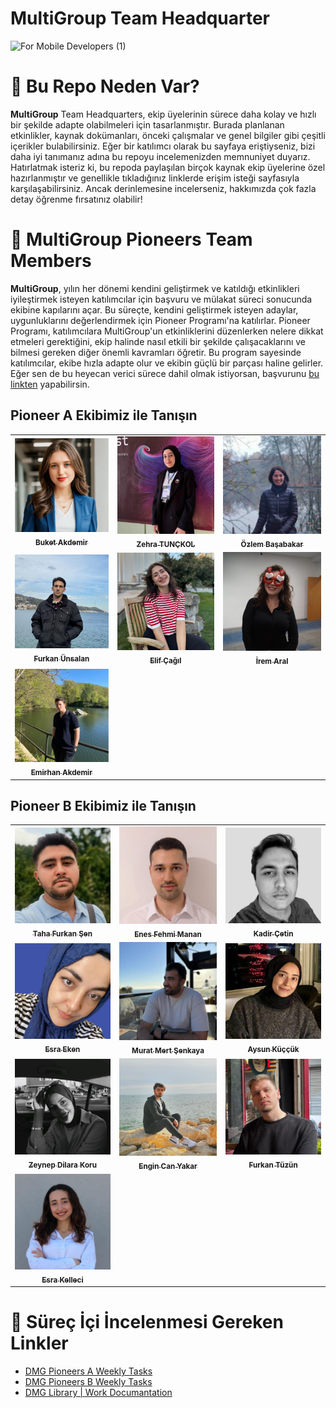 # MultiGroup Team Headquarter

![For Mobile Developers (1)](https://github.com/user-attachments/assets/d176f6b2-f64a-4722-b261-7cd900c031da)

# 🧠 Bu Repo Neden Var?

**MultiGroup** Team Headquarters, ekip üyelerinin sürece daha kolay ve hızlı bir şekilde adapte olabilmeleri için tasarlanmıştır. Burada planlanan etkinlikler, kaynak dokümanları, önceki çalışmalar ve genel bilgiler gibi çeşitli içerikler bulabilirsiniz. Eğer bir katılımcı olarak bu sayfaya eriştiyseniz, bizi daha iyi tanımanız adına bu repoyu incelemenizden memnuniyet duyarız. Hatırlatmak isteriz ki, bu repoda paylaşılan birçok kaynak ekip üyelerine özel hazırlanmıştır ve genellikle tıkladığınız linklerde erişim isteği sayfasıyla karşılaşabilirsiniz. Ancak derinlemesine incelerseniz, hakkımızda çok fazla detay öğrenme fırsatınız olabilir!

# 🌟 MultiGroup Pioneers Team Members

**MultiGroup**, yılın her dönemi kendini geliştirmek ve katıldığı etkinlikleri iyileştirmek isteyen katılımcılar için başvuru ve mülakat süreci sonucunda ekibine kapılarını açar. Bu süreçte, kendini geliştirmek isteyen adaylar, uygunluklarını değerlendirmek için Pioneer Programı'na katılırlar. Pioneer Programı, katılımcılara MultiGroup'un etkinliklerini düzenlerken nelere dikkat etmeleri gerektiğini, ekip halinde nasıl etkili bir şekilde çalışacaklarını ve bilmesi gereken diğer önemli kavramları öğretir. Bu program sayesinde katılımcılar, ekibe hızla adapte olur ve ekibin güçlü bir parçası haline gelirler. Eğer sen de bu heyecan verici sürece dahil olmak istiyorsan, başvurunu [bu linkten](https://forms.gle/eDaNGhWe98qLiiVM7) yapabilirsin.

## Pioneer A Ekibimiz ile Tanışın

<table>
  <tr>
    <td align="center">
      <a href="https://www.linkedin.com/in/buket-akdemir-bukakd/">
        <img src="./images/pioneer-b/buket-akdemir.png" width="300" alt=""/>
        <br />
        <sub><b>Buket Akdemir</b></sub>
      </a>
      <br />
    </td>
    <td align="center">
      <a href="https://www.linkedin.com/in/zehratunckol/">
        <img src="./images/pioneer-a/zehra-tunckol.jpeg" width="300" alt=""/>
        <br />
        <sub><b>Zehra TUNÇKOL</b></sub>
      </a>
      <br />
    </td>
    <td align="center">
      <a href="https://www.linkedin.com/in/ozlembasabakar/">
        <img src="./images/pioneer-b/ozlem-basabakar.png" width="300" alt=""/>
        <br />
        <sub><b>Özlem Başabakar</b></sub>
      </a>
      <br />
    </td>
  </tr>
  <tr>
    <td align="center">
      <a href="https://www.linkedin.com/in/furkanunsalan">
        <img src="./images/pioneer-b/furkan-unsalan.jpg" width="300" alt=""/>
        <br />
        <sub><b>Furkan Ünsalan</b></sub>
      </a>
      <br />
    </td>
    <td align="center">
      <a href="https://www.linkedin.com/in/elif-%C3%A7a%C4%9F%C4%B1l/">
        <img src="./images/pioneer-b/elif-cagil.jpeg" width="300" alt=""/>
        <br />
        <sub><b>Elif Çağıl</b></sub>
      </a>
      <br />
    </td>
    <td align="center">
      <a href="https://www.linkedin.com/in/irem-aral-b6054517a/">
        <img src="./images/pioneer-b/irem-aral.jpeg" width="300" alt=""/>
        <br />
        <sub><b>İrem Aral</b></sub>
      </a>
      <br />
    </td>
  </tr>
  <tr>
    <td align="center">
      <a href="https://www.linkedin.com/in/emirhan-akdemir-ea/">
        <img src="./images/pioneer-b/emirhan-akdemir.jpg" width="300" alt=""/>
        <br />
        <sub><b>Emirhan Akdemir</b></sub>
      </a>
      <br />
    </td>
  </tr>
</table>

## Pioneer B Ekibimiz ile Tanışın

<table>
  <tr>
    <td align="center">
      <a href="https://www.linkedin.com/in/tahafurkansen/">
        <img src="./images/pioneer-a/taha-furkan-sen.jpeg" width="300" alt=""/>
        <br />
        <sub><b>Taha Furkan Şen</b></sub>
      </a>
      <br />
    </td>
    <td align="center">
      <a href="https://www.linkedin.com/in/enesfehmimanan/">
        <img src="./images/pioneer-a/enes-fehmi-manan.png" width="300" alt=""/>
        <br />
        <sub><b>Enes Fehmi Manan</b></sub>
      </a>
      <br />
    </td>
    <td align="center">
      <a href="https://www.linkedin.com/in/kadir-%C3%A7etin-961124189/">
        <img src="./images/pioneer-a/kadir-cetin.png" width="300" alt=""/>
        <br />
        <sub><b>Kadir Çetin</b></sub>
      </a>
      <br />
    </td>
  </tr>  
  <tr>
    <td align="center">
      <a href="https://www.linkedin.com/in/esra-eken-5a8549135/">
        <img src="./images/pioneer-b/esra-eken.jpeg" width="300" alt="">
        <br />
        <sub><b>Esra Eken</b></sub>
      </a>
      <br />
    </td>
    <td align="center">
      <a href="https://www.linkedin.com/in/murat-mert-%C5%9Fenkaya-21a793246/">
        <img src="./images/pioneer-b/murat-mert-senkaya.jpeg" width="300" alt=""/>
        <br />
        <sub><b>Murat Mert Şenkaya</b></sub>
      </a>
      <br />
    </td>
    <td align="center">
      <a href="https://www.linkedin.com/in/aysunkuccuk/">
        <img src="./images/pioneer-a/aysun-kuccuk.jpeg" width="300" alt=""/>
        <br />
        <sub><b>Aysun Küççük</b></sub>
      </a>
      <br />
    </td>
  </tr>
  <tr>
    <td align="center">
      <a href="https://www.linkedin.com/in/zeynep-dilara-koru-961a061b9/">
        <img src="./images/pioneer-b/zeynep-dilara-koru.png" width="300" alt=""/>
        <br />
        <sub><b>Zeynep Dilara Koru</b></sub>
      </a>
      <br />
    </td>
    <td align="center">
      <a href="https://www.linkedin.com/in/engin-can-yakar-17394225a/">
        <img src="./images/pioneer-b/engin-can-yakar.jpeg" width="300" alt=""/>
        <br />
        <sub><b>Engin Can Yakar</b></sub>
      </a>
      <br />
    </td>
    <td align="center">
      <a href="https://www.linkedin.com/in/furkan-t%C3%BCz%C3%BCn/">
        <img src="./images/pioneer-b/furkan-tuzun.jpeg" width="300" alt=""/>
        <br />
        <sub><b>Furkan Tüzün</b></sub>
      </a>
      <br />
    </td>
  </tr>
  <tr>
    <td align="center">
      <a href="https://www.linkedin.com/in/esra-kellecii/">
        <img src="./images/pioneer-b/esra-kelleci.jpeg" width="300" alt=""/>
        <br />
        <sub><b>Esra Kelleci</b></sub>
      </a>
      <br />
    </td>
  </tr>
</table>

# 📌 Süreç İçi İncelenmesi Gereken Linkler

- [DMG Pioneers A Weekly Tasks](https://github.com/Developer-MultiGroup/MultiGroup.hq/wiki/Pioneer-A-Team-Tasks)
- [DMG Pioneers B Weekly Tasks](https://github.com/Developer-MultiGroup/MultiGroup.hq/wiki/Pioneer-B-Team-Tasks)
- [DMG Library | Work Documantation](https://github.com/Developer-MultiGroup/MultiGroup.hq/blob/main/documentation_library.md)
